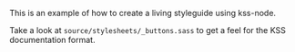 This is an example of how to create a living styleguide using kss-node.

Take a look at `source/stylesheets/_buttons.sass` to get a feel for the KSS documentation format.
